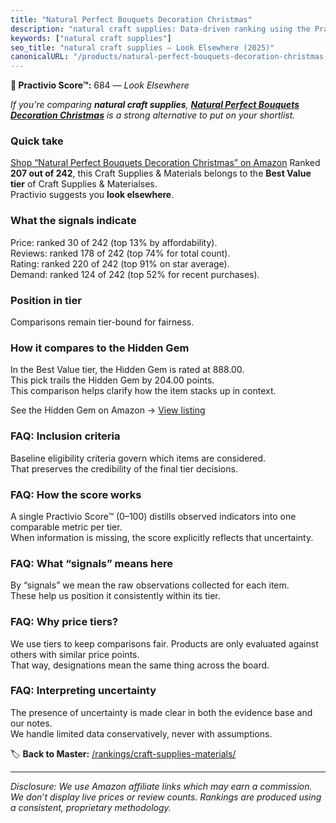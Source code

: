 ```yaml
---
title: "Natural Perfect Bouquets Decoration Christmas"
description: "natural craft supplies: Data-driven ranking using the Practivio Score™. Positioned by quality, value, demand, findability, momentum."
keywords: ["natural craft supplies"]
seo_title: "natural craft supplies — Look Elsewhere (2025)"
canonicalURL: "/products/natural-perfect-bouquets-decoration-christmas-B0BHT1Z39X/"
---
```


**🚫 Practivio Score™:** 684 — _Look Elsewhere_


*If you're comparing **natural craft supplies**, **[Natural Perfect Bouquets Decoration Christmas](https://www.amazon.com/dp/B0BHT1Z39X?tag=practivio-20)** is a strong alternative to put on your shortlist.*
### Quick take
[Shop “Natural Perfect Bouquets Decoration Christmas” on Amazon](https://www.amazon.com/dp/B0BHT1Z39X?tag=practivio-20)
Ranked **207 out of 242**, this Craft Supplies & Materials belongs to the **Best Value tier** of Craft Supplies & Materialses.  
Practivio suggests you **look elsewhere**.

### What the signals indicate
Price: ranked 30 of 242 (top 13% by affordability).  
Reviews: ranked 178 of 242 (top 74% for total count).  
Rating: ranked 220 of 242 (top 91% on star average).  
Demand: ranked 124 of 242 (top 52% for recent purchases).

### Position in tier
Comparisons remain tier-bound for fairness.

### How it compares to the Hidden Gem
In the Best Value tier, the Hidden Gem is rated at 888.00.  
This pick trails the Hidden Gem by 204.00 points.  
This comparison helps clarify how the item stacks up in context.  

See the Hidden Gem on Amazon → [View listing](https://www.amazon.com/dp/B00178QQJ8?tag=practivio-20)

### FAQ: Inclusion criteria
Baseline eligibility criteria govern which items are considered.  
That preserves the credibility of the final tier decisions.

### FAQ: How the score works
A single Practivio Score™ (0–100) distills observed indicators into one comparable metric per tier.  
When information is missing, the score explicitly reflects that uncertainty.

### FAQ: What “signals” means here
By “signals” we mean the raw observations collected for each item.  
These help us position it consistently within its tier.

### FAQ: Why price tiers?
We use tiers to keep comparisons fair. Products are only evaluated against others with similar price points.  
That way, designations mean the same thing across the board.

### FAQ: Interpreting uncertainty
The presence of uncertainty is made clear in both the evidence base and our notes.  
We handle limited data conservatively, never with assumptions.


🏷️ **Back to Master:** [/rankings/craft-supplies-materials/](/rankings/craft-supplies-materials/)

---
_Disclosure: We use Amazon affiliate links which may earn a commission. We don’t display live prices or review counts. Rankings are produced using a consistent, proprietary methodology._
